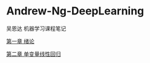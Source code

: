 # Andrew-Ng-DeepLearning

吴恩达 机器学习课程笔记

[第一章 绪论](https://github.com/yaowenqing/Andrew-Ng-DeepLearning/blob/master/notes/1-introduction.md)

[第二章 单变量线性回归](https://github.com/yaowenqing/Andrew-Ng-DeepLearning/blob/master/notes/2-LinearRegressionWithOneVariable.md)
